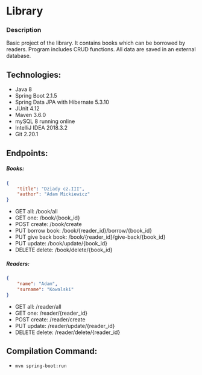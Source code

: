 # Library
### Description
Basic project of the library. It contains books which can be borrowed by readers. Program includes CRUD functions. All data are saved in an external database.

## Technologies:
* Java 8
* Spring Boot 2.1.5
* Spring Data JPA with Hibernate 5.3.10
* JUnit 4.12
* Maven 3.6.0
* mySQL 8 running online
* IntelliJ IDEA 2018.3.2
* Git 2.20.1

## Endpoints:
##### Books:
```json
{
    "title": "Dziady cz.III",
    "author": "Adam Mickiewicz"
}
```
* GET all: /book/all
* GET one: /book/{book_id}
* POST create: /book/create
* PUT borrow book: /book/{reader_id}/borrow/{book_id}
* PUT give back book: /book/{reader_id}/give-back/{book_id}
* PUT update: /book/update/{book_id}
* DELETE delete: /book/delete/{book_id}
##### Readers:
```json
{
    "name": "Adam",
    "surname": "Kowalski"
}
```
* GET all: /reader/all
* GET one: /reader/{reader_id}
* POST create: /reader/create
* PUT update: /reader/update/{reader_id}
* DELETE delete: /reader/delete/{reader_id}

## Compilation Command:
* `mvn spring-boot:run`
